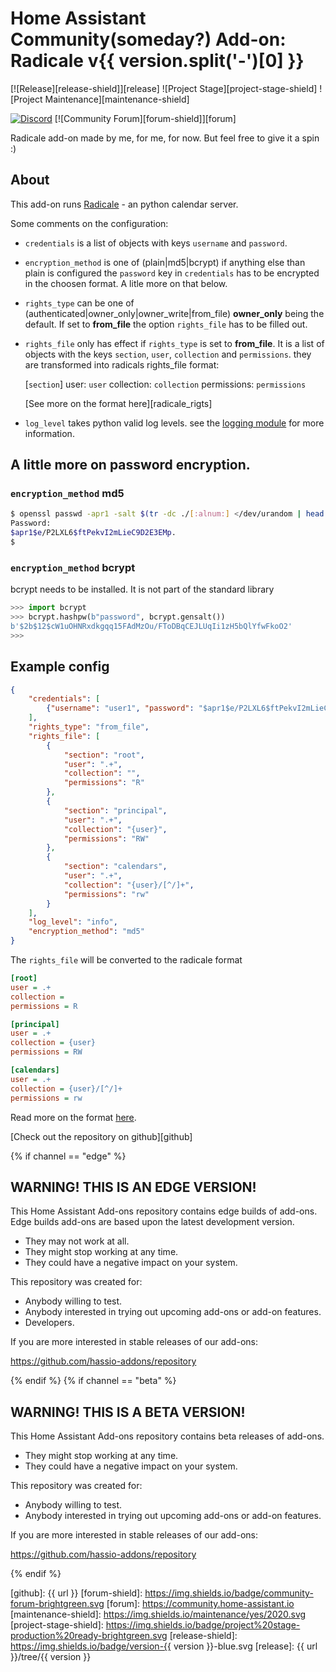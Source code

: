 # Home Assistant Community(someday?) Add-on: Radicale v{{ version.split('-')[0]  }}

[![Release][release-shield]][release] ![Project Stage][project-stage-shield] ![Project Maintenance][maintenance-shield]

[![Discord][discord-shield]][discord] [![Community Forum][forum-shield]][forum]

Radicale add-on made by me, for me, for now. But feel free to give it a spin :)

## About

This add-on runs [Radicale][radicale] - an python calendar server.

Some comments on the configuration:

* `credentials` is a list of objects with keys `username` and `password`.
* `encryption_method` is one of (plain|md5|bcrypt) if anything else than
  plain is configured the `password` key in `credentials` has to be 
  encrypted in the choosen format. A litle more on that below.
* `rights_type` can be one of (authenticated|owner_only|owner_write|from_file)
  __owner_only__ being the default. If set to __from_file__ the option
  `rights_file` has to be filled out.
* `rights_file` only has effect if `rights_type` is set to __from_file__.
   It is a list of objects with the keys `section`, `user`, `collection`
   and `permissions`. they are transformed into radicals rights_file
   format:

   \[`section`\]
   user: `user`
   collection: `collection`
   permissions: `permissions`

   [See more on the format here][radicale_rigts]
* `log_level` takes python valid log levels. see the [logging module][python_logging] for
  more information.


## A little more on password encryption.

### `encryption_method` __md5__
```bash
$ openssl passwd -apr1 -salt $(tr -dc ./[:alnum:] </dev/urandom | head -c8)
Password:
$apr1$e/P2LXL6$ftPekvI2mLieC9D2E3EMp.
$
```

### `encryption_method` __bcrypt__
bcrypt needs to be installed. It is not part of the standard library
```python
>>> import bcrypt
>>> bcrypt.hashpw(b"password", bcrypt.gensalt())
b'$2b$12$cW1uOHNRxdkgqq15FAdMzOu/FToDBqCEJLUqIi1zH5bQlYfwFkoO2'
>>>
```

## Example config

```json
{
    "credentials": [
        {"username": "user1", "password": "$apr1$e/P2LXL6$ftPekvI2mLieC9D2E3EMp."}
    ],
    "rights_type": "from_file",
    "rights_file": [
        {
            "section": "root",
            "user": ".+",
            "collection": "",
            "permissions": "R"
        },
        {
            "section": "principal",
            "user": ".+",
            "collection": "{user}",
            "permissions": "RW"
        },
        {
            "section": "calendars",
            "user": ".+",
            "collection": "{user}/[^/]+",
            "permissions": "rw"
        }
    ],
    "log_level": "info",
    "encryption_method": "md5"
}
```

The `rights_file` will be converted to the radicale format

```ini
[root]
user = .+
collection = 
permissions = R

[principal]
user = .+
collection = {user}
permissions = RW

[calendars]
user = .+
collection = {user}/[^/]+
permissions = rw
```

Read more on the format [here][radicale_rights].

[Check out the repository on github][github]

{% if channel == "edge" %}
## WARNING! THIS IS AN EDGE VERSION!

This Home Assistant Add-ons repository contains edge builds of add-ons.
Edge builds add-ons are based upon the latest development version.

- They may not work at all.
- They might stop working at any time.
- They could have a negative impact on your system.

This repository was created for:

- Anybody willing to test.
- Anybody interested in trying out upcoming add-ons or add-on features.
- Developers.

If you are more interested in stable releases of our add-ons:

<https://github.com/hassio-addons/repository>

{% endif %}
{% if channel == "beta" %}
## WARNING! THIS IS A BETA VERSION!

This Home Assistant Add-ons repository contains beta releases of add-ons.

- They might stop working at any time.
- They could have a negative impact on your system.

This repository was created for:

- Anybody willing to test.
- Anybody interested in trying out upcoming add-ons or add-on features.

If you are more interested in stable releases of our add-ons:

<https://github.com/hassio-addons/repository>

{% endif %}

[radicale]: https://radicale.org/3.0.html
[radicale_rights]: https://radicale.org/3.0.html#documentation/authentication-and-rights
[python_logging]: https://docs.python.org/3/library/logging.html#logging-levels
[discord-shield]: https://img.shields.io/discord/478094546522079232.svg
[discord]: https://discord.me/hassioaddons
[github]: {{ url }}
[forum-shield]: https://img.shields.io/badge/community-forum-brightgreen.svg
[forum]: https://community.home-assistant.io
[maintenance-shield]: https://img.shields.io/maintenance/yes/2020.svg
[project-stage-shield]: https://img.shields.io/badge/project%20stage-production%20ready-brightgreen.svg
[release-shield]: https://img.shields.io/badge/version-{{ version }}-blue.svg
[release]: {{ url }}/tree/{{ version }}